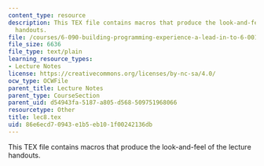 ```yaml
---
content_type: resource
description: This TEX file contains macros that produce the look-and-feel of the lecture
  handouts.
file: /courses/6-090-building-programming-experience-a-lead-in-to-6-001-january-iap-2005/86e6ecd70943e1b5eb101f00242136db_lec8.tex
file_size: 6636
file_type: text/plain
learning_resource_types:
- Lecture Notes
license: https://creativecommons.org/licenses/by-nc-sa/4.0/
ocw_type: OCWFile
parent_title: Lecture Notes
parent_type: CourseSection
parent_uid: d54943fa-5187-a805-d568-509751968066
resourcetype: Other
title: lec8.tex
uid: 86e6ecd7-0943-e1b5-eb10-1f00242136db
---
```

This TEX file contains macros that produce the look-and-feel of the lecture handouts.